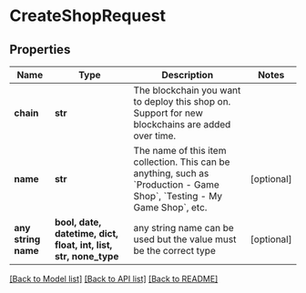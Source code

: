 # CreateShopRequest


## Properties
Name | Type | Description | Notes
------------ | ------------- | ------------- | -------------
**chain** | **str** | The blockchain you want to deploy this shop on. Support for new blockchains are added over time. | 
**name** | **str** | The name of this item collection. This can be anything, such as &#x60;Production - Game Shop&#x60;, &#x60;Testing - My Game Shop&#x60;, etc. | [optional] 
**any string name** | **bool, date, datetime, dict, float, int, list, str, none_type** | any string name can be used but the value must be the correct type | [optional]

[[Back to Model list]](../README.md#documentation-for-models) [[Back to API list]](../README.md#documentation-for-api-endpoints) [[Back to README]](../README.md)


